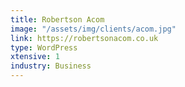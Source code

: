 ```yaml
---
title: Robertson Acom
image: "/assets/img/clients/acom.jpg"
link: https://robertsonacom.co.uk
type: WordPress
xtensive: 1
industry: Business
---
```



